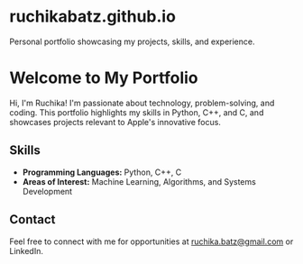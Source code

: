 # ruchikabatz.github.io
Personal portfolio showcasing my projects, skills, and experience.
# Welcome to My Portfolio
Hi, I'm Ruchika! I'm passionate about technology, problem-solving, and coding. This portfolio highlights my skills in Python, C++, and C, and showcases projects relevant to Apple's innovative focus.

## Skills
- **Programming Languages:** Python, C++, C
- **Areas of Interest:** Machine Learning, Algorithms, and Systems Development

## Contact
Feel free to connect with me for opportunities at ruchika.batz@gmail.com or  LinkedIn.
